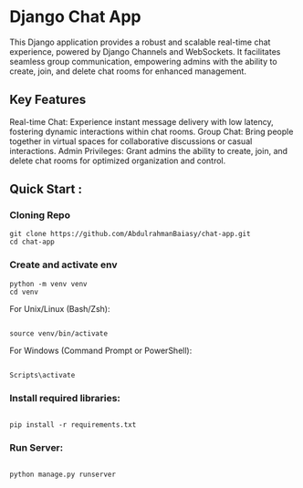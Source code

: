 # Django Chat App 

This Django application provides a robust and scalable real-time chat experience, powered by Django Channels and WebSockets. It facilitates seamless group communication, empowering admins with the ability to create, join, and delete chat rooms for enhanced management.
## Key Features

Real-time Chat: Experience instant message delivery with low latency, fostering dynamic interactions within chat rooms.
Group Chat: Bring people together in virtual spaces for collaborative discussions or casual interactions.
Admin Privileges: Grant admins the ability to create, join, and delete chat rooms for optimized organization and control.

## Quick Start : 


### Cloning Repo 

```
git clone https://github.com/AbdulrahmanBaiasy/chat-app.git
cd chat-app
```

### Create and activate env 

```
python -m venv venv
cd venv 
```

For Unix/Linux (Bash/Zsh):

```

source venv/bin/activate

```

For Windows (Command Prompt or PowerShell):

```

Scripts\activate

```



### Install required libraries: 

```

pip install -r requirements.txt

```

### Run Server: 

```

python manage.py runserver

```

